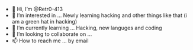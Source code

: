 - 👋 Hi, I’m @Retr0-413
- 👀 I’m interested in ... Newly learning hacking and other things like that (i am a green hat in hacking)
- 🌱 I’m currently learning ... Hacking, new languges and coding
- 💞️ I’m looking to collaborate on ...
- 📫 How to reach me ... by email

<!---
Retr0-413/Retr0-413 is a ✨ special ✨ repository because its `README.md` (this file) appears on your GitHub profile.
You can click the Preview link to take a look at your changes.
--->
